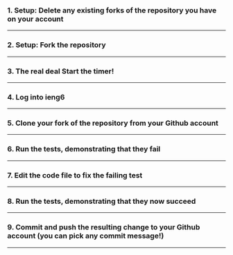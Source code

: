 ### 1. Setup: Delete any existing forks of the repository you have on your account


---


### 2. Setup: Fork the repository

---


### 3. The real deal Start the timer!

---


### 4. Log into ieng6


---



### 5. Clone your fork of the repository from your Github account


---


### 6. Run the tests, demonstrating that they fail

---


### 7. Edit the code file to fix the failing test


---


### 8. Run the tests, demonstrating that they now succeed


---


### 9. Commit and push the resulting change to your Github account (you can pick any commit message!)



---



